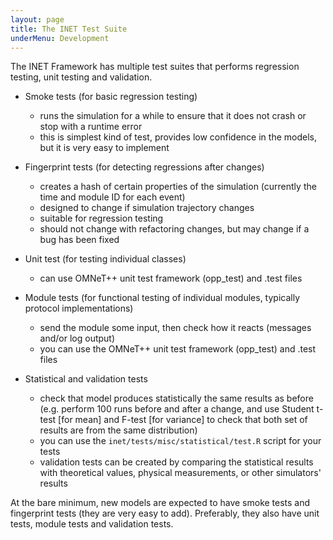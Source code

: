 ```yaml
---
layout: page
title: The INET Test Suite
underMenu: Development
---
```


The INET Framework has multiple test suites that performs regression testing, unit testing and validation.

*   Smoke tests (for basic regression testing)
    *   runs the simulation for a while to ensure that it does not crash or stop with a runtime error
    *   this is simplest kind of test, provides low confidence in the models, but it is very easy to implement


*   Fingerprint tests (for detecting regressions after changes)
    *   creates a hash of certain properties of the simulation (currently the time and module ID for each event)
    *   designed to change if simulation trajectory changes
    *   suitable for regression testing
    *   should not change with refactoring changes, but may change if a bug has been fixed


*   Unit test (for testing individual classes)
    *   can use OMNeT++ unit test framework (opp_test) and .test files


*   Module tests (for functional testing of individual modules, typically protocol implementations)
    *   send the module some input, then check how it reacts (messages and/or log output)
    *   you can use the OMNeT++ unit test framework (opp_test) and .test files


*   Statistical and validation tests
    *   check that model produces statistically the same results as before (e.g. perform 100 runs before and after a change, and use Student t-test [for mean] and F-test [for variance] to check that both set of results are from the same distribution)
    *   you can use the `inet/tests/misc/statistical/test.R` script for your tests
    *   validation tests can be created by comparing the statistical results with theoretical values, physical measurements, or other simulators' results

At the bare minimum, new models are expected to have smoke tests and fingerprint tests (they are very easy to add). Preferably, they also have unit tests, module tests and validation tests.

